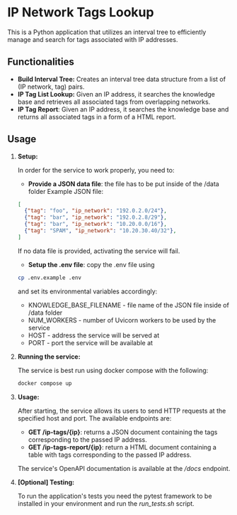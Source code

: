 # IP Network Tags Lookup

This is a Python application that utilizes an interval tree to efficiently manage and search for tags associated with IP addresses.

## Functionalities

*   **Build Interval Tree:** Creates an interval tree data structure from a list of (IP network, tag) pairs.
*   **IP Tag List Lookup:** Given an IP address, it searches the knowledge base and retrieves all associated tags from overlapping networks.
*   **IP Tag Report**: Given an IP address, it searches the knowledge base and returns all associated tags in a form of a HTML report.

## Usage

1.  **Setup:**

    In order for the service to work properly, you need to:
    * **Provide a JSON data file**: the file has to be put inside of the /data folder
    Example JSON file:
    ```json
    [
      {"tag": "foo", "ip_network": "192.0.2.0/24"},
      {"tag": "bar", "ip_network": "192.0.2.8/29"},
      {"tag": "bar", "ip_network": "10.20.0.0/16"},
      {"tag": "SPAM", "ip_network": "10.20.30.40/32"},
    ]
    ```
    If no data file is provided, activating the service will fail.

    * **Setup the .env file**: copy the .env file using
    ```bash
    cp .env.example .env 
    ```
    and set its environmental variables accordingly:

    * KNOWLEDGE_BASE_FILENAME - file name of the JSON file inside of /data folder
    * NUM_WORKERS - number of Uvicorn workers to be used by the service
    * HOST - address the service will be served at
    * PORT - port the service will be available at

2.  **Running the service:**

    The service is best run using docker compose with the following:
    ```bash
    docker compose up
    ```

3.  **Usage:**

    After starting, the service allows its users to send HTTP requests at the specified host and port.
    The available endpoints are:
    * **GET /ip-tags/{ip}**: returns a JSON document containing the tags corresponding to the passed IP address.
    * **GET /ip-tags-report/{ip}**: return a HTML document containing a table with tags corresponding to the passed IP address.

    The service's OpenAPI documentation is available at the */docs* endpoint.

4.  **[Optional] Testing:**

    To run the application's tests you need the pytest framework to be installed in your environment and run the *run_tests.sh* script.
